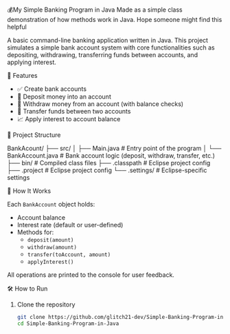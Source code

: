 💰My Simple Banking Program in Java
Made as a simple class demonstration of how methods work in Java. Hope someone might find this helpful

A basic command-line banking application written in Java. This project simulates a simple bank account system with core functionalities such as depositing, withdrawing, transferring funds between accounts, and applying interest.

🚀 Features

- ✅ Create bank accounts
- 💸 Deposit money into an account
- 🧾 Withdraw money from an account (with balance checks)
- 🔁 Transfer funds between two accounts
- 📈 Apply interest to account balance

📂 Project Structure

BankAcount/
├── src/
│ ├── Main.java # Entry point of the program
│ └── BankAccount.java # Bank account logic (deposit, withdraw, transfer, etc.)
├── bin/ # Compiled class files
├── .classpath # Eclipse project config
├── .project # Eclipse project config
└── .settings/ # Eclipse-specific settings


🧠 How It Works

Each `BankAccount` object holds:
- Account balance
- Interest rate (default or user-defined)
- Methods for:
  - `deposit(amount)`
  - `withdraw(amount)`
  - `transfer(toAccount, amount)`
  - `applyInterest()`

All operations are printed to the console for user feedback.

 🛠️ How to Run

1. Clone the repository

   ```bash
   git clone https://github.com/glitch21-dev/Simple-Banking-Program-in-Java.git
   cd Simple-Banking-Program-in-Java

